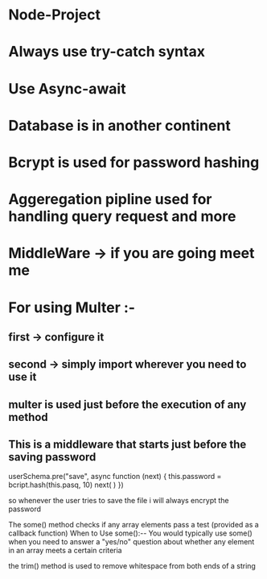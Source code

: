 # Node-Project
# Always use try-catch syntax
# Use Async-await
# Database is in another continent
# Bcrypt is used for password hashing 
# Aggeregation pipline used for handling query request and more
# MiddleWare -> if you are going meet me
# For using Multer :-
## first -> configure it 
## second -> simply import wherever you need to use it
## multer is used just before the execution of any method

## This is a middleware that starts just before the saving password
userSchema.pre("save", async function (next) {
    this.password = bcript.hash(this.pasq, 10)
    next( )
})

so whenever the user tries to save the file i will always encrypt the password

The some() method checks if any array elements pass a test (provided as a callback function)
When to Use some():--
You would typically use some() when you need to answer a "yes/no" question about whether any element in an array meets a certain criteria

the trim() method is used to remove whitespace from both ends of a string